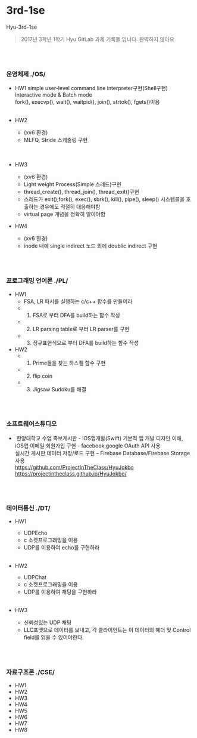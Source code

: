 # 3rd-1se
Hyu-3rd-1se
> 2017년 3학년 1학기  Hyu GitLab 과제 기록들 입니다. 완벽하지 않아요

<br></br>

### 운영체제 ./OS/
- HW1
	simple user-level command line interpreter구현(Shell구현)  
    Interactive mode & Batch mode  
    fork(), execvp(), wait(), waitpid(), join(), strtok(), fgets()이용
<br></br>

- HW2
	- (xv6 환경)  
	- MLFQ, Stride 스케줄링 구현  
<br></br>

- HW3
 	- (xv6 환경)  
	- Light weight Process(Simple 스레드)구현  
    - thread_create(), thread_join(), thread_exit()구현
   -  스레드가 exit(),fork(), exec(), sbrk(), kill(), pipe(), sleep()
    시스템콜을 호출하는 경우에도 적절히 대응해야함
    - virtual page 개념을 정확히 알아야함
    
- HW4
	- (xv6 환경)
	- inode 내에 single indirect 노드 외에 doublic indirect 구현


<br></br>
### 프로그래밍 언어론 ./PL/
- HW1
	- FSA, LR 파서를 실행하는 c/c++ 함수를 만들어라
	- 1. FSA로 부터 DFA를 build하는 함수 작성
	- 2. LR parsing table로 부터 LR parser를 구현
	- 3. 정규표현식으로 부터 DFA를 build하는 함수 작성
- HW2
	- 1. Prime들을 찾는 하스켈 함수 구현
	- 2. flip coin
	- 3. Jigsaw Sudoku를 해결
	


<br></br>
### 소프트웨어스튜디오
-  한양대학교 수업 족보게시판 - iOS앱개발(Swift)
   기본적 앱 개발 디자인 이해,  
   iOS앱 이메일 회원가입 구현 -  facebook,google OAuth API 사용  
   실시간 게시판 데이터 저장/로드 구현 – Firebase Database/Firebase Storage 사용  
   https://github.com/ProjectInTheClass/HyuJokbo  
   https://projectintheclass.github.io/HyuJokbo/  


<br></br>
### 데이터통신 ./DT/
- HW1
	- UDPEcho
	- c 소켓프로그래밍을 이용
	- UDP를 이용하여 echo를 구현하라
<br></br>

- HW2
	- UDPChat
	- c 소켓프로그래밍을 이용
	- UDP를 이용하여 채팅을 구현하라
<br></br>

- HW3
	- 신뢰성있는 UDP 채팅
	- LLC포맷으로 데이터를 보내고, 각 클라이언트는 이 데이터의 헤더 및 Control field를 읽을 수 있어야한다.



<br></br>
### 자료구조론 ./CSE/
- HW1
- HW2
- HW3
- HW4
- HW5
- HW6
- HW7
- HW8


